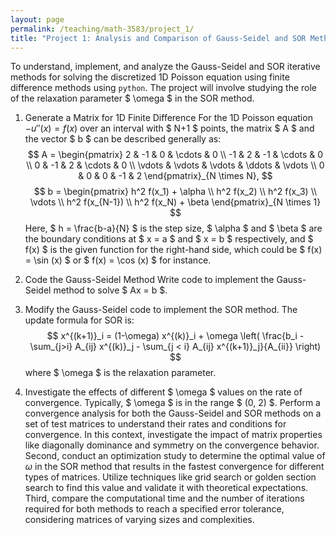 ```yaml
---
layout: page
permalink: /teaching/math-3583/project_1/
title: "Project 1: Analysis and Comparison of Gauss-Seidel and SOR Methods for Solving Finite Difference Problems"
---
```

To understand, implement, and analyze the Gauss-Seidel and SOR iterative methods for solving the discretized 1D Poisson equation using finite difference methods using `python`. The project will involve studying the role of the relaxation parameter $ \omega $ in the SOR method.

1. Generate a Matrix for 1D Finite Difference
For the 1D Poisson equation $-u''(x) = f(x)$ over an interval with $ N+1 $ points, 
the matrix $ A $ and the vector $ b $ can be described generally as:
$$
A = \begin{pmatrix}
  2 & -1 & 0 & \cdots & 0 \\
  -1 & 2 & -1 & \cdots & 0 \\
  0 & -1 & 2 & \cdots & 0 \\
  \vdots & \vdots & \vdots & \ddots & \vdots \\
  0 & 0 & 0 & -1 & 2
\end{pmatrix}_{N \times N},
$$
$$
b = \begin{pmatrix}
  h^2 f(x_1) + \alpha \\
  h^2 f(x_2) \\
  h^2 f(x_3) \\
  \vdots \\
  h^2 f(x_{N-1}) \\
  h^2 f(x_N) + \beta
\end{pmatrix}_{N \times 1}
$$
Here, $ h = \frac{b-a}{N} $ is the step size, 
$ \alpha $ and $ \beta $ are the boundary conditions at $ x = a $ and $ x = b $ respectively, 
and $ f(x) $ is the given function for the right-hand side, 
which could be $ f(x) = \sin (x) $ or $ f(x) = \cos (x) $ for instance.

2. Code the Gauss-Seidel Method
Write code to implement the Gauss-Seidel method to solve $ Ax = b $.

3. Modify the Gauss-Seidel code to implement the SOR method. The update formula for SOR is:
$$
x^{(k+1)}_i = (1-\omega) x^{(k)}_i + \omega \left( \frac{b_i - \sum_{j>i} A_{ij} x^{(k)}_j - \sum_{j < i} A_{ij} x^{(k+1)}_j}{A_{ii}} \right)
$$
where $ \omega $ is the relaxation parameter.

4. Investigate the effects of different $ \omega $ values on the rate of convergence. Typically, $ \omega $ is in the range $ (0, 2) $.
Perform a convergence analysis for both the Gauss-Seidel and SOR methods on a set of test matrices to understand their rates and conditions for convergence. In this context, investigate the impact of matrix properties like diagonally dominance and symmetry on the convergence behavior. Second, conduct an optimization study to determine the optimal value of $\omega$ in the SOR method that results in the fastest convergence for different types of matrices. Utilize techniques like grid search or golden section search to find this value and validate it with theoretical expectations. Third, compare the computational time and the number of iterations required for both methods to reach a specified error tolerance, considering matrices of varying sizes and complexities. 
